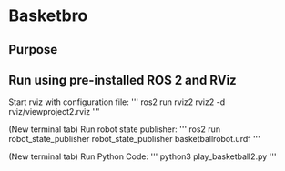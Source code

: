 # Basketbro
## Purpose

## Run using pre-installed ROS 2 and RViz
Start rviz with configuration file:
'''
ros2 run rviz2 rviz2 -d rviz/viewproject2.rviz
'''

(New terminal tab) Run robot state publisher:
'''
ros2 run robot_state_publisher robot_state_publisher basketballrobot.urdf
'''

(New terminal tab) Run Python Code:
'''
python3 play_basketball2.py
'''
